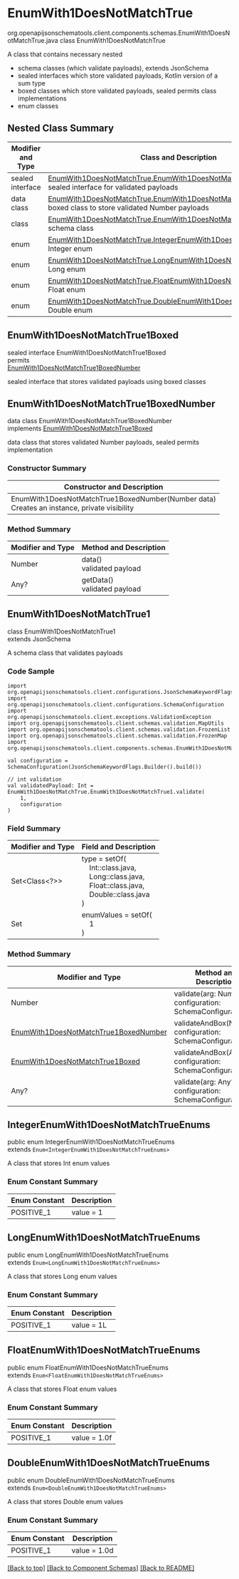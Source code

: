 # EnumWith1DoesNotMatchTrue
org.openapijsonschematools.client.components.schemas.EnumWith1DoesNotMatchTrue.java
class EnumWith1DoesNotMatchTrue<br>

A class that contains necessary nested
- schema classes (which validate payloads), extends JsonSchema
- sealed interfaces which store validated payloads, Kotlin version of a sum type
- boxed classes which store validated payloads, sealed permits class implementations
- enum classes

## Nested Class Summary
| Modifier and Type | Class and Description |
| ----------------- | ---------------------- |
| sealed interface | [EnumWith1DoesNotMatchTrue.EnumWith1DoesNotMatchTrue1Boxed](#enumwith1doesnotmatchtrue1boxed)<br> sealed interface for validated payloads |
| data class | [EnumWith1DoesNotMatchTrue.EnumWith1DoesNotMatchTrue1BoxedNumber](#enumwith1doesnotmatchtrue1boxednumber)<br> boxed class to store validated Number payloads |
| class | [EnumWith1DoesNotMatchTrue.EnumWith1DoesNotMatchTrue1](#enumwith1doesnotmatchtrue1)<br> schema class |
| enum | [EnumWith1DoesNotMatchTrue.IntegerEnumWith1DoesNotMatchTrueEnums](#integerenumwith1doesnotmatchtrueenums)<br>Integer enum |
| enum | [EnumWith1DoesNotMatchTrue.LongEnumWith1DoesNotMatchTrueEnums](#longenumwith1doesnotmatchtrueenums)<br>Long enum |
| enum | [EnumWith1DoesNotMatchTrue.FloatEnumWith1DoesNotMatchTrueEnums](#floatenumwith1doesnotmatchtrueenums)<br>Float enum |
| enum | [EnumWith1DoesNotMatchTrue.DoubleEnumWith1DoesNotMatchTrueEnums](#doubleenumwith1doesnotmatchtrueenums)<br>Double enum |

## EnumWith1DoesNotMatchTrue1Boxed
sealed interface EnumWith1DoesNotMatchTrue1Boxed<br>
permits<br>
[EnumWith1DoesNotMatchTrue1BoxedNumber](#enumwith1doesnotmatchtrue1boxednumber)

sealed interface that stores validated payloads using boxed classes

## EnumWith1DoesNotMatchTrue1BoxedNumber
data class EnumWith1DoesNotMatchTrue1BoxedNumber<br>
implements [EnumWith1DoesNotMatchTrue1Boxed](#enumwith1doesnotmatchtrue1boxed)

data class that stores validated Number payloads, sealed permits implementation

### Constructor Summary
| Constructor and Description |
| --------------------------- |
| EnumWith1DoesNotMatchTrue1BoxedNumber(Number data)<br>Creates an instance, private visibility |

### Method Summary
| Modifier and Type | Method and Description |
| ----------------- | ---------------------- |
| Number | data()<br>validated payload |
| Any? | getData()<br>validated payload |

## EnumWith1DoesNotMatchTrue1
class EnumWith1DoesNotMatchTrue1<br>
extends JsonSchema

A schema class that validates payloads

### Code Sample
```
import org.openapijsonschematools.client.configurations.JsonSchemaKeywordFlags
import org.openapijsonschematools.client.configurations.SchemaConfiguration
import org.openapijsonschematools.client.exceptions.ValidationException
import org.openapijsonschematools.client.schemas.validation.MapUtils
import org.openapijsonschematools.client.schemas.validation.FrozenList
import org.openapijsonschematools.client.schemas.validation.FrozenMap
import org.openapijsonschematools.client.components.schemas.EnumWith1DoesNotMatchTrue

val configuration = SchemaConfiguration(JsonSchemaKeywordFlags.Builder().build())

// int validation
val validatedPayload: Int = EnumWith1DoesNotMatchTrue.EnumWith1DoesNotMatchTrue1.validate(
    1,
    configuration
)
```

### Field Summary
| Modifier and Type | Field and Description |
| ----------------- | ---------------------- |
| Set<Class<?>> | type = setOf(<br/>&nbsp;&nbsp;&nbsp;&nbsp;Int::class.java,<br/>&nbsp;&nbsp;&nbsp;&nbsp;Long::class.java,<br/>&nbsp;&nbsp;&nbsp;&nbsp;Float::class.java,<br/>&nbsp;&nbsp;&nbsp;&nbsp;Double::class.java<br/>)<br/> |
| Set<Any> | enumValues = setOf(<br>&nbsp;&nbsp;&nbsp;&nbsp;1<br>)<br> |

### Method Summary
| Modifier and Type | Method and Description |
| ----------------- | ---------------------- |
| Number | validate(arg: Number, configuration: SchemaConfiguration) |
| [EnumWith1DoesNotMatchTrue1BoxedNumber](#enumwith1doesnotmatchtrue1boxednumber) | validateAndBox(Number, configuration: SchemaConfiguration) |
| [EnumWith1DoesNotMatchTrue1Boxed](#enumwith1doesnotmatchtrue1boxed) | validateAndBox(Any?, configuration: SchemaConfiguration) |
| Any? | validate(arg: Any?, configuration: SchemaConfiguration) |

## IntegerEnumWith1DoesNotMatchTrueEnums
public enum IntegerEnumWith1DoesNotMatchTrueEnums<br>
extends `Enum<IntegerEnumWith1DoesNotMatchTrueEnums>`

A class that stores Int enum values

### Enum Constant Summary
| Enum Constant | Description |
| ------------- | ----------- |
| POSITIVE_1 | value = 1 |

## LongEnumWith1DoesNotMatchTrueEnums
public enum LongEnumWith1DoesNotMatchTrueEnums<br>
extends `Enum<LongEnumWith1DoesNotMatchTrueEnums>`

A class that stores Long enum values

### Enum Constant Summary
| Enum Constant | Description |
| ------------- | ----------- |
| POSITIVE_1 | value = 1L |

## FloatEnumWith1DoesNotMatchTrueEnums
public enum FloatEnumWith1DoesNotMatchTrueEnums<br>
extends `Enum<FloatEnumWith1DoesNotMatchTrueEnums>`

A class that stores Float enum values

### Enum Constant Summary
| Enum Constant | Description |
| ------------- | ----------- |
| POSITIVE_1 | value = 1.0f |

## DoubleEnumWith1DoesNotMatchTrueEnums
public enum DoubleEnumWith1DoesNotMatchTrueEnums<br>
extends `Enum<DoubleEnumWith1DoesNotMatchTrueEnums>`

A class that stores Double enum values

### Enum Constant Summary
| Enum Constant | Description |
| ------------- | ----------- |
| POSITIVE_1 | value = 1.0d |

[[Back to top]](#top) [[Back to Component Schemas]](../../../README.md#Component-Schemas) [[Back to README]](../../../README.md)
